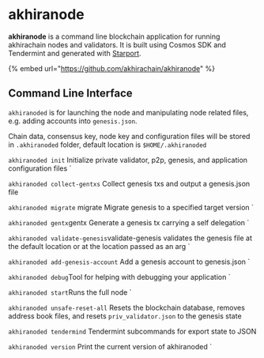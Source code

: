 # akhiranode

**akhiranode** is a command line blockchain application for running akhirachain nodes and validators. It is built using Cosmos SDK and Tendermint and generated with [Starport](https://github.com/tendermint/starport).

{% embed url="https://github.com/akhirachain/akhiranode" %}

## Command Line Interface

`akhiranoded` is for launching the node and manipulating node related files, e.g. adding accounts into `genesis.json`.

Chain data, consensus key, node key and configuration files will be stored in `.akhiranoded` folder, default location is `$HOME/.akhiranoded`

`akhiranoded init` Initialize private validator, p2p, genesis, and application configuration files `

`akhiranoded collect-gentxs` Collect genesis txs and output a genesis.json file

`akhiranoded migrate` migrate Migrate genesis to a specified target version `

`akhiranoded gentx`gentx Generate a genesis tx carrying a self delegation `

`akhiranoded validate-genesis`validate-genesis validates the genesis file at the default location or at the location passed as an arg `

`akhiranoded add-genesis-account` Add a genesis account to genesis.json `

`akhiranoded debug`Tool for helping with debugging your application `

`akhiranoded start`Runs the full node `

`akhiranoded unsafe-reset-all` Resets the blockchain database, removes address book files, and resets `priv_validator.json` to the genesis state

`akhiranoded tendermind` Tendermint subcommands for export state to JSON

`akhiranoded version` Print the current version of akhiranoded `
